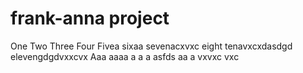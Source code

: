 # frank-anna project
One
Two
Three
Four
Fivea
sixaa
sevenacxvxc
eight
tenavxcxdasdgd
elevengdgdvxxcvx
Aaa
aaaa
a
a
a
asfds
aa
a
vxvxc
vxc

